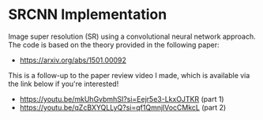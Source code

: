 # SRCNN Implementation
Image super resolution (SR) using a convolutional neural network approach. The code is based on the theory provided in the following paper: 
- https://arxiv.org/abs/1501.00092
  
This is a follow-up to the paper review video I made, which is available via the link below if you're interested!
- https://youtu.be/mkUhGvbmhSI?si=Eejr5e3-LkxOJTKR (part 1)
- https://youtu.be/qZcBXYQLLyQ?si=qf1QmnjlVocCMkcL (part 2)
